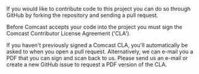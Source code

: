 If you would like to contribute code to this project you can do so
through GitHub by forking the repository and sending a pull request.

Before Comcast accepts your code into the project you must sign the
Comcast Contributor License Agreement ('CLA').

If you haven't previously signed a Comcast CLA, you'll automatically be asked to when you open a pull request. Alternatively, we can e-mail you a PDF that you can sign and scan back to us. Please send us an e-mail or create a new GitHub issue to request a PDF version of the CLA.
